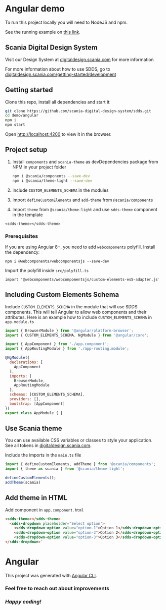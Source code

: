 # Angular demo

To run this project locally you will need to NodeJS and npm.

See the running example on [this link](https://scania.github.io/corporate-ui-angular/).

## Scania Digital Design System

Visit our Design System at [digitaldesign.scania.com](https://digitaldesign.scania.com/) for more information

For more information about how to use SDDS, go to [digitaldesign.scania.com/getting-started/development](https://digitaldesign.scania.com/getting-started/development)

## Getting started

Clone this repo, install all dependencies and start it:
```bash
git clone https://github.com/scania-digital-design-system/sdds.git
cd demo/angular
npm i
npm start
```

Open [http://localhost:4200](http://localhost:4200) to view it in the browser.


## Project setup

1. Install `components` and `scania-theme` as devDependencies package from NPM in your project folder

   ```bash
   npm i @scania/components --save-dev
   npm i @scania/theme-light --save-dev
   ```
2. Include `CUSTOM_ELEMENTS_SCHEMA` in the modules
3. Import `defineCustomElements` and `add-theme` from `@scania/components`
4. Import `theme` from `@scania/theme-light` and use `sdds-theme` component in the template

  ```<sdds-theme></sdds-theme>```

### Prerequisites

If you are using Angular 8+, you need to add `webcomponents` polyfill. Install the dependency:

`npm i @webcomponents/webcomponentsjs --save-dev`

Import the polyfill inside `src/polyfill.ts`

`import '@webcomponents/webcomponentsjs/custom-elements-es5-adapter.js'`


## Including Custom Elements Schema

Include `CUSTOM_ELEMENTS_SCHEMA` in the module that will use SDDS components. This will tell Angular to allow web components and their attributes. Here is an example how to include `CUSTOM_ELEMENTS_SCHEMA` in `app.module.ts`

```js
import { BrowserModule } from '@angular/platform-browser';
import { CUSTOM_ELEMENTS_SCHEMA, NgModule } from '@angular/core';

import { AppComponent } from './app.component';
import { AppRoutingModule } from './app-routing.module';

@NgModule({
  declarations: [
    AppComponent
  ],
  imports: [
    BrowserModule,
    AppRoutingModule
  ],
  schemas: [CUSTOM_ELEMENTS_SCHEMA],
  providers: [],
  bootstrap: [AppComponent]
})
export class AppModule { }

```

## Use Scania theme

You can use available CSS variables or classes to style your application. See all tokens in [digitaldesign.scania.com](https://digitaldesign.scania.com/).

Include the imports in the `main.ts` file

```js
import { defineCustomElements, addTheme } from '@scania/components';
import { theme as scania } from '@scania/theme-light';

defineCustomElements();
addTheme(scania)

```

## Add theme in HTML

Add component in `app.component.html`

```html
<sdds-theme></sdds-theme>
  <sdds-dropdown placeholder="Select option">
    <sdds-dropdown-option value="option-1">Option 1</sdds-dropdown-option>
    <sdds-dropdown-option value="option-2">Option 2</sdds-dropdown-option>
    <sdds-dropdown-option value="option-3">Option 3</sdds-dropdown-option>
</sdds-dropdown>`

```

# Angular

This project was generated with [Angular CLI](https://github.com/angular/angular-cli).


### Feel free to reach out about improvements

### *Happy coding!*